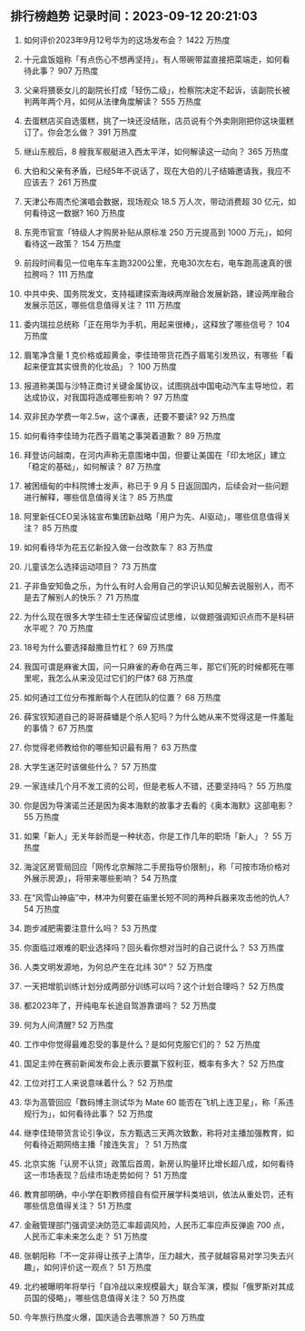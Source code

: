 
## 排行榜趋势 记录时间：2023-09-12 20:21:03
  
  1. 如何评价2023年9月12号华为的这场发布会？ 1422 万热度
    
  2. 十元盒饭姐称「有点伤心不想再坚持」，有人带碗带盆直接把菜端走，如何看待此事？ 907 万热度
    
  3. 父亲将猥亵女儿的副院长打成「轻伤二级」，检察院决定不起诉，该副院长被判两年两个月，如何从法律角度解读？ 555 万热度
    
  4. 去蛋糕店买自选蛋糕，挑了一块还没结账，店员说有个外卖刚刚把你这块蛋糕订了。你会怎么做？ 391 万热度
    
  5. 继山东舰后，8 艘我军舰艇进入西太平洋，如何解读这一动向？ 365 万热度
    
  6. 大伯和父亲有矛盾，已经5年不说话了，现在大伯的儿子结婚邀请我，我应不应该去？ 261 万热度
    
  7. 天津公布周杰伦演唱会数据，现场观众 18.5 万人次，带动消费超 30 亿元，如何看待这一数据? 160 万热度
    
  8. 东莞市官宣「特级人才购房补贴从原标准 250 万元提高到 1000 万元」，如何看待这一政策？ 154 万热度
    
  9. 前段时间看见一位电车车主跑3200公里，充电30次左右，电车跑高速真的很拉胯吗？ 111 万热度
    
  10. 中共中央、国务院发文，支持福建探索海峡两岸融合发展新路，建设两岸融合发展示范区，哪些信息值得关注？ 111 万热度
    
  11. 委内瑞拉总统称「正在用华为手机，用起来很棒」，这释放了哪些信号？ 104 万热度
    
  12. 眉笔净含量 1 克价格或超黄金，李佳琦带货花西子眉笔引发热议，有哪些「看起来便宜其实很贵的化妆品」？ 100 万热度
    
  13. 报道称美国与沙特正商讨关键金属协议，试图挑战中国电动汽车主导地位，若达成协议，对我国将造成哪些影响？ 97 万热度
    
  14. 双非民办学费一年2.5w，这个课表，还要不要读? 92 万热度
    
  15. 如何看待李佳琦为花西子眉笔之事哭着道歉？ 89 万热度
    
  16. 拜登访问越南，在河内声称无意围堵中国，但要让美国在「印太地区」建立「稳定的基础」，如何解读？ 87 万热度
    
  17. 被困缅甸的中科院博士发声，称已于 9 月 5 日返回国内，后续会对一些问题进行解释，哪些信息值得关注？ 85 万热度
    
  18. 阿里新任CEO吴泳铭宣布集团新战略「用户为先、AI驱动」，哪些信息值得关注？ 85 万热度
    
  19. 如何看待华为花五亿新投入做一台改款车？ 83 万热度
    
  20. 儿童该怎么选择运动项目？ 73 万热度
    
  21. 子非鱼安知鱼之乐，为什么有时人会用自己的学识认知见解去说服别人，而不是去了解别人的快乐？ 71 万热度
    
  22. 为什么现在很多大学生硕士生还保留应试思维，以做题强调知识点而不是科研水平呢？ 70 万热度
    
  23. 18号为什么要选择敲撒旦竹杠？ 69 万热度
    
  24. 我国可谓是麻雀大国，问一只麻雀的寿命在两三年，那它们死的时候都死在哪里呢，我怎么从来没见过它们的尸体? 68 万热度
    
  25. 如何通过工位分布推断每个人在团队的位置？ 68 万热度
    
  26. 薛宝钗知道自己的哥哥薛蟠是个杀人犯吗？为什么她从来不觉得这是一件羞耻的事情？ 67 万热度
    
  27. 你觉得老师教给你的哪些知识最有用？ 63 万热度
    
  28. 大学生迷茫时该做些什么？ 57 万热度
    
  29. 一家连续几个月不发工资的公司，但是老板人不错，还要坚持吗？ 55 万热度
    
  30. 你是因为导演诺兰还是因为奥本海默的故事才去看的《奥本海默》这部电影？ 55 万热度
    
  31. 如果「新人」无关年龄而是一种状态，你是工作几年的职场「新人」？ 55 万热度
    
  32. 海淀区房管局回应「网传北京解除二手房指导价限制」，称「可按市场价格对外展示房源」，将带来哪些影响？ 54 万热度
    
  33. 在“风雪山神庙”中，林冲为何要在庙里长短不同的两种兵器来攻击他的仇人? 54 万热度
    
  34. 跑步减肥需要注意什么吗？ 53 万热度
    
  35. 你面临过艰难的职业选择吗？回头看你想对当时的自己说什么？ 53 万热度
    
  36. 人类文明发源地，为何总产生在北纬 30°？ 52 万热度
    
  37. 一天把增肌训练计划分成两部分训练可以吗？这个计划合理吗？ 52 万热度
    
  38. 都2023年了，开纯电车长途自驾游靠谱吗？ 52 万热度
    
  39. 何为人间清醒? 52 万热度
    
  40. 工作中你觉得最难忍受的事是什么？是如何克服它们的？ 52 万热度
    
  41. 国足主帅在赛前新闻发布会上表示要赢下叙利亚，概率有多大？ 52 万热度
    
  42. 工位对打工人来说意味着什么？ 52 万热度
    
  43. 华为高管回应「数码博主测试华为 Mate 60 能否在飞机上连卫星」，称「系违规行为」，如何看待此事？ 52 万热度
    
  44. 继李佳琦带货言论引争议，东方甄选三天两次致歉，称将对主播加强教育，如何看待近期网络主播「接连失言」？ 51 万热度
    
  45. 北京实施「认房不认贷」政策后首周，新房认购量环比增长超八成，如何看待这一市场表现？后续市场走势如何？ 51 万热度
    
  46. 教育部明确，中小学在职教师擅自有偿开展学科类培训，依法从重处罚，还有哪些信息值得关注？ 51 万热度
    
  47. 金融管理部门强调坚决防范汇率超调风险，人民币汇率应声反弹逾 700 点，人民币汇率未来怎么走？ 51 万热度
    
  48. 张朝阳称「不一定非得让孩子上清华，压力越大，孩子就越容易对学习失去兴趣」，如何评价这一观点？ 51 万热度
    
  49. 北约被曝明年将举行「自冷战以来规模最大」联合军演，模拟「俄罗斯对其成员国的侵略」，哪些信息值得关注？ 50 万热度
    
  50. 今年旅行热度火爆，国庆适合去哪旅游？ 50 万热度
    